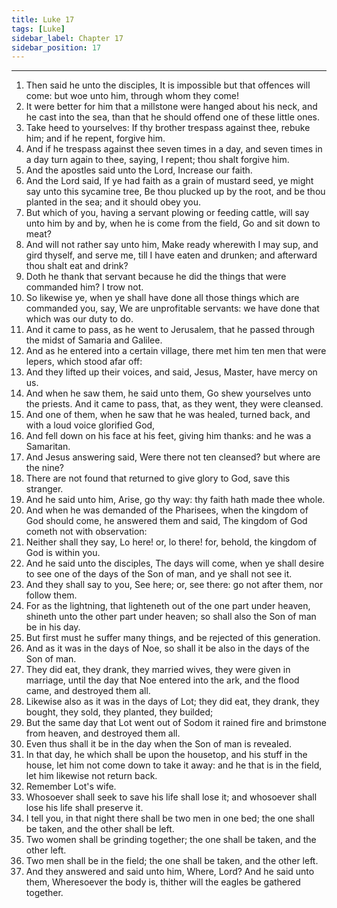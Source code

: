 ```yaml
---
title: Luke 17
tags: [Luke]
sidebar_label: Chapter 17
sidebar_position: 17
---
```


---
1. Then said he unto the disciples, It is impossible but that offences will come: but woe unto him, through whom they come!
2. It were better for him that a millstone were hanged about his neck, and he cast into the sea, than that he should offend one of these little ones.
3. Take heed to yourselves: If thy brother trespass against thee, rebuke him; and if he repent, forgive him.
4. And if he trespass against thee seven times in a day, and seven times in a day turn again to thee, saying, I repent; thou shalt forgive him.
5. And the apostles said unto the Lord, Increase our faith.
6. And the Lord said, If ye had faith as a grain of mustard seed, ye might say unto this sycamine tree, Be thou plucked up by the root, and be thou planted in the sea; and it should obey you.
7. But which of you, having a servant plowing or feeding cattle, will say unto him by and by, when he is come from the field, Go and sit down to meat?
8. And will not rather say unto him, Make ready wherewith I may sup, and gird thyself, and serve me, till I have eaten and drunken; and afterward thou shalt eat and drink?
9. Doth he thank that servant because he did the things that were commanded him? I trow not.
10. So likewise ye, when ye shall have done all those things which are commanded you, say, We are unprofitable servants: we have done that which was our duty to do.
11. And it came to pass, as he went to Jerusalem, that he passed through the midst of Samaria and Galilee.
12. And as he entered into a certain village, there met him ten men that were lepers, which stood afar off:
13. And they lifted up their voices, and said, Jesus, Master, have mercy on us.
14. And when he saw them, he said unto them, Go shew yourselves unto the priests. And it came to pass, that, as they went, they were cleansed.
15. And one of them, when he saw that he was healed, turned back, and with a loud voice glorified God,
16. And fell down on his face at his feet, giving him thanks: and he was a Samaritan.
17. And Jesus answering said, Were there not ten cleansed? but where are the nine?
18. There are not found that returned to give glory to God, save this stranger.
19. And he said unto him, Arise, go thy way: thy faith hath made thee whole.
20. And when he was demanded of the Pharisees, when the kingdom of God should come, he answered them and said, The kingdom of God cometh not with observation:
21. Neither shall they say, Lo here! or, lo there! for, behold, the kingdom of God is within you.
22. And he said unto the disciples, The days will come, when ye shall desire to see one of the days of the Son of man, and ye shall not see it.
23. And they shall say to you, See here; or, see there: go not after them, nor follow them.
24. For as the lightning, that lighteneth out of the one part under heaven, shineth unto the other part under heaven; so shall also the Son of man be in his day.
25. But first must he suffer many things, and be rejected of this generation.
26. And as it was in the days of Noe, so shall it be also in the days of the Son of man.
27. They did eat, they drank, they married wives, they were given in marriage, until the day that Noe entered into the ark, and the flood came, and destroyed them all.
28. Likewise also as it was in the days of Lot; they did eat, they drank, they bought, they sold, they planted, they builded;
29. But the same day that Lot went out of Sodom it rained fire and brimstone from heaven, and destroyed them all.
30. Even thus shall it be in the day when the Son of man is revealed.
31. In that day, he which shall be upon the housetop, and his stuff in the house, let him not come down to take it away: and he that is in the field, let him likewise not return back.
32. Remember Lot's wife.
33. Whosoever shall seek to save his life shall lose it; and whosoever shall lose his life shall preserve it.
34. I tell you, in that night there shall be two men in one bed; the one shall be taken, and the other shall be left.
35. Two women shall be grinding together; the one shall be taken, and the other left.
36. Two men shall be in the field; the one shall be taken, and the other left.
37. And they answered and said unto him, Where, Lord? And he said unto them, Wheresoever the body is, thither will the eagles be gathered together.